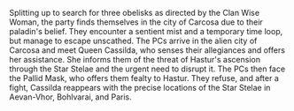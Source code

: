 
Splitting up to search for three obelisks as directed by the Clan Wise Woman, the party finds themselves in the city of Carcosa due to their paladin's belief. They encounter a sentient mist and a temporary time loop, but manage to escape unscathed. The PCs arrive in the alien city of Carcosa and meet Queen Cassilda, who senses their allegiances and offers her assistance. She informs them of the threat of Hastur's ascension through the Star Stelae and the urgent need to disrupt it. The PCs then face the Pallid Mask, who offers them fealty to Hastur. They refuse, and after a fight, Cassilda reappears with the precise locations of the Star Stelae in Aevan-Vhor, Bohlvarai, and Paris.
